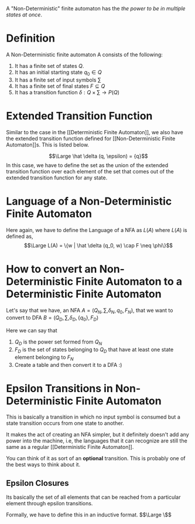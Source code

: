 A "Non-Deterministic" finite automaton has the *the power to be in multiple states at once*. 
# Definition
A Non-Deterministic finite automaton A consists of the following:
1. It has a finite set of states $Q$.
2. It has an initial starting state $q_0 \in Q$
3. It has a finite set of input symbols $\sum$
4. It has a finite set of final states $F \subseteq Q$
5. It has a transition function $\delta: Q \times \sum \rightarrow P(Q)$
# Extended Transition Function
Similar to the case in the [[Deterministic Finite Automaton]], we also have the extended transition function defined for [[Non-Deterministic Finite Automaton]]s. This is listed below.

$$\Large \hat \delta (q, \epsilon) = {q}$$
In this case, we have to define the set as the union of the extended transition function over each element of the set that comes out of the extended transition function for any state.
# Language of a Non-Deterministic Finite Automaton
Here again, we have to define the Language of a NFA as $L(A)$ where $L(A)$ is defined as,
$$\Large L(A) = \{w | \hat \delta (q_0, w) \cap F \neq \phi\}$$
# How to convert an Non-Deterministic Finite Automaton to a Deterministic Finite Automaton
Let's say that we have, an NFA $A = (Q_N, \sum, \delta_N, q_0, F_N)$, that we want to convert to DFA $B = (Q_D, \sum, \delta_D, \{q_0\}, F_D)$

Here we can say that
1. $Q_D$ is the power set formed from $Q_N$
2. $F_D$ is the set of states belonging to $Q_D$ that have at least one state element belonging to $F_N$
3. Create a table and then convert it to a DFA :)
# Epsilon Transitions in Non-Deterministic Finite Automaton
This is basically a transition in which no input symbol is consumed but a state transition occurs from one state to another. 

It makes the act of creating an NFA simpler, but it definitely doesn't add any power into the machine, i.e, the languages that it can recognize are still the same as a regular [[Deterministic Finite Automaton]]. 

You can think of it as sort of an **optional** transition. This is probably one of the best ways to think about it.
## Epsilon Closures
Its basically the set of all elements that can be reached from a particular element through epsilon transitions.

Formally, we have to define this in an inductive format.
$$\Large \$$